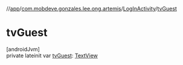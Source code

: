 //[app](../../../index.md)/[com.mobdeve.gonzales.lee.ong.artemis](../index.md)/[LogInActivity](index.md)/[tvGuest](tv-guest.md)

# tvGuest

[androidJvm]\
private lateinit var [tvGuest](tv-guest.md): [TextView](https://developer.android.com/reference/kotlin/android/widget/TextView.html)
